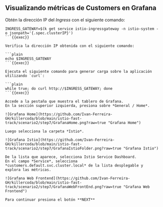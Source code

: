 ## Visualizando métricas de Customers en Grafana

Obtén la dirección IP del *Ingress* con el siguiente comando:

```plain
INGRESS_GATEWAY=$(k get service istio-ingressgateway -n istio-system -o jsonpath='{.spec.clusterIP}')
```{{exec}}

Verifica la dirección IP obtenida con el siguiente comando:

```plain
echo $INGRESS_GATEWAY
```{{exec}}

Ejecuta el siguiente comando para generar carga sobre la aplicación utilizando `curl`:

```plain
while true; do curl http://$INGRESS_GATEWAY; done
```{{exec}}

Accede a la pestaña que muestra el tablero de Grafana. 
En la sección superior izquierda, presiona sobre *General / Home*.

![Grafana Home](https://github.com/Ivan-Ferreira-GH/killercoda/blob/main/istio-fast-track/scenario2/step7/GrafanaHome.png?raw=true "Grafana Home")

Luego selecciona la carpeta *Istio*.

![Grafana Istio](https://github.com/Ivan-Ferreira-GH/killercoda/blob/main/istio-fast-track/scenario2/step7/GrafanaIstioFolder.png?raw=true "Grafana Istio")

De la lista que aparece, selecciona Istio Service Dashboard.
En el campo *Service*, selecciona *customers.default.svc.cluster.local* de la lista desplegable y explora las métricas.

![Grafana Web Frontend](https://github.com/Ivan-Ferreira-GH/killercoda/blob/main/istio-fast-track/scenario2/step7/GrafanaWebFrontEnd.png?raw=true "Grafana Web Frontend")

Para continuar presiona el botón **NEXT**

